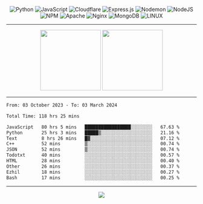 <div align="center">
  
![Python](https://img.shields.io/badge/python-3670A0?style=for-the-badge&logo=python&logoColor=ffdd54) ![JavaScript](https://img.shields.io/badge/javascript-%23323330.svg?style=for-the-badge&logo=javascript&logoColor=%23F7DF1E) ![Cloudflare](https://img.shields.io/badge/Cloudflare-F38020?style=for-the-badge&logo=Cloudflare&logoColor=white) ![Express.js](https://img.shields.io/badge/express.js-%23404d59.svg?style=for-the-badge&logo=express&logoColor=%2361DAFB) ![Nodemon](https://img.shields.io/badge/NODEMON-%23323330.svg?style=for-the-badge&logo=nodemon&logoColor=%BBDEAD) ![NodeJS](https://img.shields.io/badge/node.js-6DA55F?style=for-the-badge&logo=node.js&logoColor=white) ![NPM](https://img.shields.io/badge/NPM-%23CB3837.svg?style=for-the-badge&logo=npm&logoColor=white) ![Apache](https://img.shields.io/badge/apache-%23D42029.svg?style=for-the-badge&logo=apache&logoColor=white) ![Nginx](https://img.shields.io/badge/nginx-%23009639.svg?style=for-the-badge&logo=nginx&logoColor=white) ![MongoDB](https://img.shields.io/badge/MongoDB-%234ea94b.svg?style=for-the-badge&logo=mongodb&logoColor=white) ![LINUX](https://img.shields.io/badge/Linux-FCC624?style=for-the-badge&logo=linux&logoColor=black)

---


<img src="https://github-readme-streak-stats.herokuapp.com/?user=anotherrandomonline&theme=react" height="160"/>
  
<img src="https://github-readme-stats.vercel.app/api?username=anotherrandomonline&show_icons=true&include_all_commits=true&theme=react" height="160"/>
</div>

---

<!--START_SECTION:waka-->

```txt
From: 03 October 2023 - To: 03 March 2024

Total Time: 118 hrs 25 mins

JavaScript   80 hrs 5 mins   █████████████████░░░░░░░░   67.63 %
Python       25 hrs 3 mins   █████▒░░░░░░░░░░░░░░░░░░░   21.16 %
Text         8 hrs 26 mins   █▓░░░░░░░░░░░░░░░░░░░░░░░   07.12 %
C++          52 mins         ▒░░░░░░░░░░░░░░░░░░░░░░░░   00.74 %
JSON         52 mins         ▒░░░░░░░░░░░░░░░░░░░░░░░░   00.74 %
Todotxt      40 mins         ░░░░░░░░░░░░░░░░░░░░░░░░░   00.57 %
HTML         28 mins         ░░░░░░░░░░░░░░░░░░░░░░░░░   00.40 %
Other        26 mins         ░░░░░░░░░░░░░░░░░░░░░░░░░   00.37 %
Ezhil        18 mins         ░░░░░░░░░░░░░░░░░░░░░░░░░   00.27 %
Bash         17 mins         ░░░░░░░░░░░░░░░░░░░░░░░░░   00.25 %
```

<!--END_SECTION:waka-->

---

<div align="center">
  
![](https://github-profile-trophy.vercel.app/?username=anotherrandomonline&theme=darkhub&no-frame=true&no-bg=true&margin-w=4)

</div>
